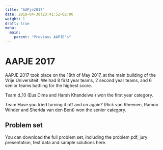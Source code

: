 ```yaml
---
title: "AAPje2017"
date: 2019-04-30T23:41:52+02:00
weight: 1
draft: true
menu:
  main:
    parent: "Previous AAPJE's"
---
```

# AAPJE 2017

AAPJE 2017 took place on the 18th of May 2017, at the main building of the Vrije Universiteit. We had 8 first year teams, 2 second year teams, and 6 senior teams battling for the highest score.

Team d_10 (Eus Dima and Harsh Khandelwal) won the first year category.

Team Have you tried turning it off and on again? (Rick van Rheenen, Ramon Winder and Sherida van den Bent) won the senior category.

## Problem set

You can download the full problem set, including the problem pdf, jury presentation, test data and sample solutions here.
